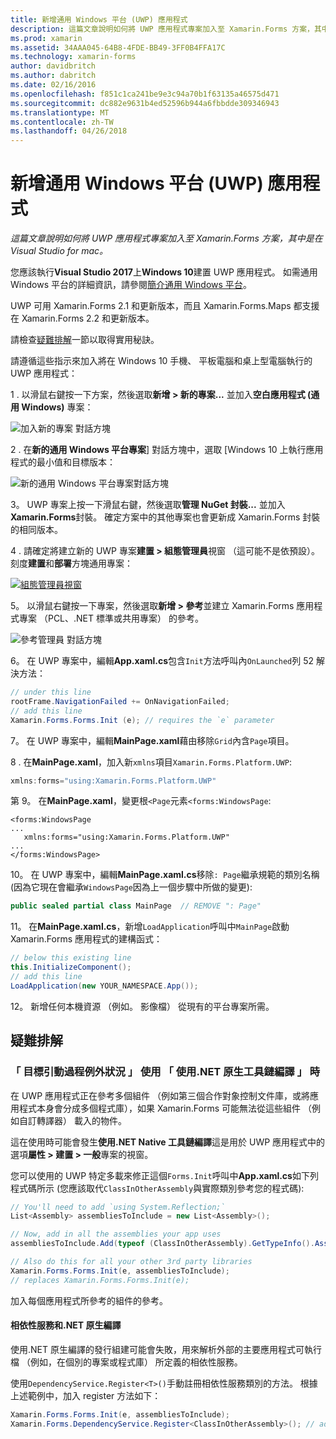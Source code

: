 ```yaml
---
title: 新增通用 Windows 平台 (UWP) 應用程式
description: 這篇文章說明如何將 UWP 應用程式專案加入至 Xamarin.Forms 方案，其中是在 Visual Studio for mac。
ms.prod: xamarin
ms.assetid: 34AAA045-64B8-4FDE-BB49-3FF0B4FFA17C
ms.technology: xamarin-forms
author: davidbritch
ms.author: dabritch
ms.date: 02/16/2016
ms.openlocfilehash: f851c1ca241be9e3c94a70b1f63135a46575d471
ms.sourcegitcommit: dc882e9631b4ed52596b944a6fbbdde309346943
ms.translationtype: MT
ms.contentlocale: zh-TW
ms.lasthandoff: 04/26/2018
---
```

# <a name="adding-a-universal-windows-platform-uwp-app"></a>新增通用 Windows 平台 (UWP) 應用程式

_這篇文章說明如何將 UWP 應用程式專案加入至 Xamarin.Forms 方案，其中是在 Visual Studio for mac。_

您應該執行**Visual Studio 2017**上**Windows 10**建置 UWP 應用程式。 如需通用 Windows 平台的詳細資訊，請參閱[簡介通用 Windows 平台](/windows/uwp/get-started/universal-application-platform-guide/)。

UWP 可用 Xamarin.Forms 2.1 和更新版本，而且 Xamarin.Forms.Maps 都支援在 Xamarin.Forms 2.2 和更新版本。

請檢查<a href="#troubleshooting">疑難排解</a>一節以取得實用秘訣。

請遵循這些指示來加入將在 Windows 10 手機、 平板電腦和桌上型電腦執行的 UWP 應用程式：

 1 . 以滑鼠右鍵按一下方案，然後選取**新增 > 新的專案...** 並加入**空白應用程式 (通用 Windows)** 專案：

  ![](universal-images/add-wu.png "加入新的專案 對話方塊")

 2 . 在**新的通用 Windows 平台專案**] 對話方塊中，選取 [Windows 10 上執行應用程式的最小值和目標版本：

  ![](universal-images/target-version.png "新的通用 Windows 平台專案對話方塊")

 3。 UWP 專案上按一下滑鼠右鍵，然後選取**管理 NuGet 封裝...** 並加入**Xamarin.Forms**封裝。 確定方案中的其他專案也會更新成 Xamarin.Forms 封裝的相同版本。

 4 . 請確定將建立新的 UWP 專案**建置 > 組態管理員**視窗 （這可能不是依預設）。 刻度**建置**和**部署**方塊通用專案：

  [![](universal-images/configuration-sml.png "組態管理員視窗")](universal-images/configuration.png#lightbox "組態管理員視窗")

 5。 以滑鼠右鍵按一下專案，然後選取**新增 > 參考**並建立 Xamarin.Forms 應用程式專案 （PCL、.NET 標準或共用專案） 的參考。

  ![](universal-images/addref-sml.png "參考管理員 對話方塊")

 6。 在 UWP 專案中，編輯**App.xaml.cs**包含`Init`方法呼叫內`OnLaunched`列 52 解決方法：

```csharp
// under this line
rootFrame.NavigationFailed += OnNavigationFailed;
// add this line
Xamarin.Forms.Forms.Init (e); // requires the `e` parameter
```

 7。 在 UWP 專案中，編輯**MainPage.xaml**藉由移除`Grid`內含`Page`項目。

 8 . 在**MainPage.xaml**，加入新`xmlns`項目`Xamarin.Forms.Platform.UWP`:

```csharp
xmlns:forms="using:Xamarin.Forms.Platform.UWP"
```

 第 9。 在**MainPage.xaml**，變更根`<Page`元素`<forms:WindowsPage`:

```xaml
<forms:WindowsPage
...
   xmlns:forms="using:Xamarin.Forms.Platform.UWP"
...
</forms:WindowsPage>
```

 10。 在 UWP 專案中，編輯**MainPage.xaml.cs**移除`: Page`繼承規範的類別名稱 (因為它現在會繼承`WindowsPage`因為上一個步驟中所做的變更):

```csharp
public sealed partial class MainPage  // REMOVE ": Page"
```

 11。 在**MainPage.xaml.cs**，新增`LoadApplication`呼叫中`MainPage`啟動 Xamarin.Forms 應用程式的建構函式：

```csharp
// below this existing line
this.InitializeComponent();
// add this line
LoadApplication(new YOUR_NAMESPACE.App());
```

<!--
11 . Double-click **Package.appxmanifest** to set these capabilities
  that are often required:

  Capabilities set:

  * Internet (Client)
  * Location
-->

12。 新增任何本機資源 （例如。 影像檔） 從現有的平台專案所需。

<a name="troubleshooting" />

## <a name="troubleshooting"></a>疑難排解

<a name="target-invocation-exception" />

### <a name="target-invocation-exception-when-using-compile-with-net-native-tool-chain"></a>「 目標引動過程例外狀況 」 使用 「 使用.NET 原生工具鏈編譯 」 時

在 UWP 應用程式正在參考多個組件 （例如第三個合作對象控制文件庫，或將應用程式本身會分成多個程式庫），如果 Xamarin.Forms 可能無法從這些組件 （例如自訂轉譯器） 載入的物件。

這在使用時可能會發生**使用.NET Native 工具鏈編譯**這是用於 UWP 應用程式中的選項**屬性 > 建置 > 一般**專案的視窗。

您可以使用的 UWP 特定多載來修正這個`Forms.Init`呼叫中**App.xaml.cs**如下列程式碼所示 (您應該取代`ClassInOtherAssembly`與實際類別參考您的程式碼):

```csharp
// You'll need to add `using System.Reflection;`
List<Assembly> assembliesToInclude = new List<Assembly>();

// Now, add in all the assemblies your app uses
assembliesToInclude.Add(typeof (ClassInOtherAssembly).GetTypeInfo().Assembly);

// Also do this for all your other 3rd party libraries
Xamarin.Forms.Forms.Init(e, assembliesToInclude);
// replaces Xamarin.Forms.Forms.Init(e);
```

加入每個應用程式所參考的組件的參考。

#### <a name="dependency-services-and-net-native-compilation"></a>相依性服務和.NET 原生編譯

使用.NET 原生編譯的發行組建可能會失敗，用來解析外部的主要應用程式可執行檔 （例如，在個別的專案或程式庫） 所定義的相依性服務。

使用`DependencyService.Register<T>()`手動註冊相依性服務類別的方法。 根據上述範例中，加入 register 方法如下：

```csharp
Xamarin.Forms.Forms.Init(e, assembliesToInclude);
Xamarin.Forms.DependencyService.Register<ClassInOtherAssembly>(); // add this
```
